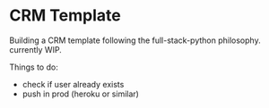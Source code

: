 # CRM Template

Building a CRM template following the full-stack-python philosophy.<br>
currently WIP.

Things to do:<br>
- check if user already exists<br>
- push in prod (heroku or similar)

